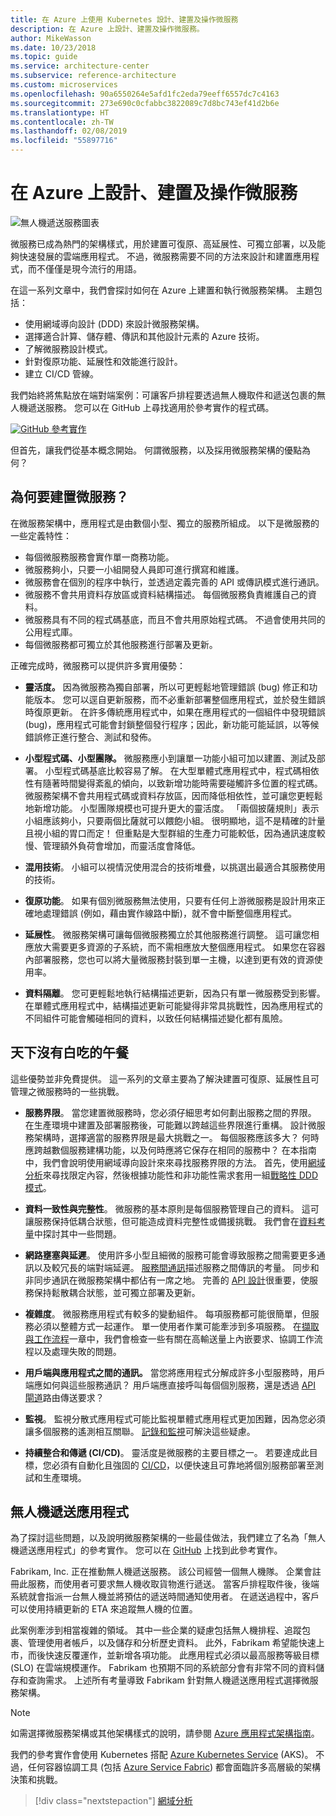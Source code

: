 ```yaml
---
title: 在 Azure 上使用 Kubernetes 設計、建置及操作微服務
description: 在 Azure 上設計、建置及操作微服務。
author: MikeWasson
ms.date: 10/23/2018
ms.topic: guide
ms.service: architecture-center
ms.subservice: reference-architecture
ms.custom: microservices
ms.openlocfilehash: 90a6550264e5afd1fc2eda79eeff6557dc7c4163
ms.sourcegitcommit: 273e690c0cfabbc3822089c7d8bc743ef41d2b6e
ms.translationtype: HT
ms.contentlocale: zh-TW
ms.lasthandoff: 02/08/2019
ms.locfileid: "55897716"
---
```

# <a name="designing-building-and-operating-microservices-on-azure"></a>在 Azure 上設計、建置及操作微服務

![無人機遞送服務圖表](./images/drone.svg)

微服務已成為熱門的架構樣式，用於建置可復原、高延展性、可獨立部署，以及能夠快速發展的雲端應用程式。 不過，微服務需要不同的方法來設計和建置應用程式，而不僅僅是現今流行的用語。

在這一系列文章中，我們會探討如何在 Azure 上建置和執行微服務架構。 主題包括：

- 使用網域導向設計 (DDD) 來設計微服務架構。
- 選擇適合計算、儲存體、傳訊和其他設計元素的 Azure 技術。
- 了解微服務設計模式。
- 針對復原功能、延展性和效能進行設計。
- 建立 CI/CD 管線。

我們始終將焦點放在端對端案例：可讓客戶排程要透過無人機取件和遞送包裹的無人機遞送服務。 您可以在 GitHub 上尋找適用於參考實作的程式碼。

[![GitHub](../_images/github.png) 參考實作][drone-ri]

但首先，讓我們從基本概念開始。 何謂微服務，以及採用微服務架構的優點為何？

<!-- markdownlint-disable MD026 -->

## <a name="why-build-microservices"></a>為何要建置微服務？

<!-- markdownlint-enable MD026 -->

在微服務架構中，應用程式是由數個小型、獨立的服務所組成。 以下是微服務的一些定義特性：

- 每個微服務服務會實作單一商務功能。
- 微服務夠小，只要一小組開發人員即可進行撰寫和維護。
- 微服務會在個別的程序中執行，並透過定義完善的 API 或傳訊模式進行通訊。
- 微服務不會共用資料存放區或資料結構描述。 每個微服務負責維護自己的資料。
- 微服務具有不同的程式碼基底，而且不會共用原始程式碼。 不過會使用共同的公用程式庫。
- 每個微服務都可獨立於其他服務進行部署及更新。

正確完成時，微服務可以提供許多實用優勢：

- **靈活度。** 因為微服務為獨自部署，所以可更輕鬆地管理錯誤 (bug) 修正和功能版本。 您可以逕自更新服務，而不必重新部署整個應用程式，並於發生錯誤時復原更新。 在許多傳統應用程式中，如果在應用程式的一個組件中發現錯誤 (bug)，應用程式可能會封鎖整個發行程序；因此，新功能可能延誤，以等候錯誤修正進行整合、測試和發佈。

- **小型程式碼、小型團隊。** 微服務應小到讓單一功能小組可加以建置、測試及部署。 小型程式碼基底比較容易了解。 在大型單體式應用程式中，程式碼相依性有隨著時間變得紊亂的傾向，以致新增功能時需要碰觸許多位置的程式碼。 微服務架構不會共用程式碼或資料存放區，因而降低相依性，並可讓您更輕鬆地新增功能。 小型團隊規模也可提升更大的靈活度。 「兩個披薩規則」表示小組應該夠小，只要兩個比薩就可以餵飽小組。 很明顯地，這不是精確的計量且視小組的胃口而定！ 但重點是大型群組的生產力可能較低，因為通訊速度較慢、管理額外負荷會增加，而靈活度會降低。

- **混用技術**。 小組可以視情況使用混合的技術堆疊，以挑選出最適合其服務使用的技術。

- **復原功能**。 如果有個別微服務無法使用，只要有任何上游微服務是設計用來正確地處理錯誤 (例如，藉由實作線路中斷)，就不會中斷整個應用程式。

- **延展性**。 微服務架構可讓每個微服務獨立於其他服務進行調整。 這可讓您相應放大需要更多資源的子系統，而不需相應放大整個應用程式。 如果您在容器內部署服務，您也可以將大量微服務封裝到單一主機，以達到更有效的資源使用率。

- **資料隔離**。 您可更輕鬆地執行結構描述更新，因為只有單一微服務受到影響。 在單體式應用程式中，結構描述更新可能變得非常具挑戰性，因為應用程式的不同組件可能會觸碰相同的資料，以致任何結構描述變化都有風險。

## <a name="no-free-lunch"></a>天下沒有白吃的午餐

這些優勢並非免費提供。 這一系列的文章主要為了解決建置可復原、延展性且可管理之微服務時的一些挑戰。

- **服務界限**。 當您建置微服務時，您必須仔細思考如何劃出服務之間的界限。 在生產環境中建置及部署服務後，可能難以跨越這些界限進行重構。 設計微服務架構時，選擇適當的服務界限是最大挑戰之一。 每個服務應該多大？ 何時應跨越數個服務建構功能，以及何時應將它保存在相同的服務中？ 在本指南中，我們會說明使用網域導向設計來來尋找服務界限的方法。 首先，使用[網域分析](./domain-analysis.md)來尋找限定內容，然後根據功能性和非功能性需求套用一組[戰略性 DDD 模式](./microservice-boundaries.md)。

- **資料一致性與完整性**。 微服務的基本原則是每個服務管理自己的資料。 這可讓服務保持低耦合狀態，但可能造成資料完整性或備援挑戰。 我們會在[資料考量](./data-considerations.md)中探討其中一些問題。

- **網路壅塞與延遲**。 使用許多小型且細微的服務可能會導致服務之間需要更多通訊以及較冗長的端對端延遲。 [服務間通訊](./interservice-communication.md)描述服務之間傳訊的考量。 同步和非同步通訊在微服務架構中都佔有一席之地。 完善的 [API 設計](./api-design.md)很重要，使服務保持鬆散耦合狀態，並可獨立部署及更新。

- **複雜度**。 微服務應用程式有較多的變動組件。 每項服務都可能很簡單，但服務必須以整體方式一起運作。 單一使用者作業可能牽涉到多項服務。 在[擷取與工作流程](./ingestion-workflow.md)一章中，我們會檢查一些有關在高輸送量上內嵌要求、協調工作流程以及處理失敗的問題。

- **用戶端與應用程式之間的通訊。**  當您將應用程式分解成許多小型服務時，用戶端應如何與這些服務通訊？ 用戶端應直接呼叫每個個別服務，還是透過 [API 閘道](./gateway.md)路由傳送要求？

- **監視**。 監視分散式應用程式可能比監視單體式應用程式更加困難，因為您必須讓多個服務的遙測相互關聯。 [記錄和監視](./logging-monitoring.md)可解決這些疑慮。

- **持續整合和傳遞 (CI/CD)**。 靈活度是微服務的主要目標之一。 若要達成此目標，您必須有自動化且強固的 [CI/CD](./ci-cd.md)，以便快速且可靠地將個別服務部署至測試和生產環境。

## <a name="the-drone-delivery-application"></a>無人機遞送應用程式

為了探討這些問題，以及說明微服務架構的一些最佳做法，我們建立了名為「無人機遞送應用程式」的參考實作。 您可以在 [GitHub][drone-ri] 上找到此參考實作。

Fabrikam, Inc. 正在推動無人機遞送服務。 該公司經營一個無人機隊。 企業會註冊此服務，而使用者可要求無人機收取貨物進行遞送。 當客戶排程取件後，後端系統就會指派一台無人機並將預估的遞送時間通知使用者。 在遞送過程中，客戶可以使用持續更新的 ETA 來追蹤無人機的位置。

此案例牽涉到相當複雜的領域。 其中一些企業的疑慮包括無人機排程、追蹤包裹、管理使用者帳戶，以及儲存和分析歷史資料。 此外，Fabrikam 希望能快速上市，而後快速反覆運作，並新增各項功能。 此應用程式必須以最高服務等級目標 (SLO) 在雲端規模運作。 Fabrikam 也預期不同的系統部分會有非常不同的資料儲存和查詢需求。 上述所有考量導致 Fabrikam 針對無人機遞送應用程式選擇微服務架構。

> [!NOTE]
> 如需選擇微服務架構或其他架構樣式的說明，請參閱 [Azure 應用程式架構指南](../guide/index.md)。

我們的參考實作會使用 Kubernetes 搭配 [Azure Kubernetes Service](/azure/aks/) (AKS)。 不過，任何容器協調工具 (包括 [Azure Service Fabric](/azure/service-fabric/)) 都會面臨許多高層級的架構決策和挑戰。

> [!div class="nextstepaction"]
> [網域分析](./domain-analysis.md)

<!-- links -->

[drone-ri]: https://github.com/mspnp/microservices-reference-implementation
